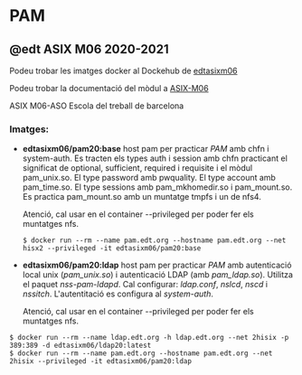 # PAM

## @edt ASIX M06 2020-2021


Podeu trobar les imatges docker al Dockehub de [edtasixm06](https://hub.docker.com/u/edtasixm06/)

Podeu trobar la documentació del mòdul a [ASIX-M06](https://sites.google.com/site/asixm06edt/)

ASIX M06-ASO Escola del treball de barcelona

### Imatges:

* **edtasixm06/pam20:base** host pam per practicar *PAM* amb chfn i system-auth. Es tracten els types
  auth i session amb chfn practicant el significat de optional, sufficient, required i requisite i el 
  mòdul pam_unix.so. El type password amb pwquality. El type account amb pam_time.so. 
  El type sessions amb pam_mkhomedir.so i pam_mount.so. Es practica pam_mount.so amb un muntatge tmpfs
  i un de nfs4.

  Atenció, cal usar en el container --privileged per poder fer els muntatges nfs.

  ```$ docker run --rm --name pam.edt.org --hostname pam.edt.org --net hisx2 --privileged -it edtasixm06/pam20:base```


* **edtasixm06/pam20:ldap** host pam per practicar *PAM* amb autenticació local
  unix (*pam_unix.so*) i autenticació LDAP (amb *pam_ldap.so*). Utilitza el paquet
  *nss-pam-ldapd*. Cal configurar: *ldap.conf*, *nslcd*, *nscd* i *nssitch*.
  L'autentitació es configura al *system-auth*.


  Atenció, cal usar en el container --privileged per poder fer els muntatges nfs.

```
$ docker run --rm --name ldap.edt.org -h ldap.edt.org --net 2hisix -p 389:389 -d edtasixm06/ldap20:latest
$ docker run --rm --name pam.edt.org --hostname pam.edt.org --net 2hisix --privileged -it edtasixm06/pam20:ldap
```

